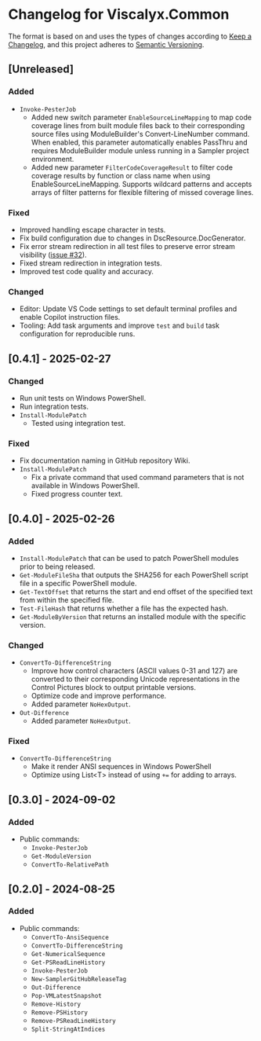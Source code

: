 # Changelog for Viscalyx.Common

The format is based on and uses the types of changes according to [Keep a Changelog](https://keepachangelog.com/en/1.0.0/),
and this project adheres to [Semantic Versioning](https://semver.org/spec/v2.0.0.html).

## [Unreleased]

### Added

- `Invoke-PesterJob`
  - Added new switch parameter `EnableSourceLineMapping` to map code coverage
    lines from built module files back to their corresponding source files
    using ModuleBuilder's Convert-LineNumber command. When enabled, this
    parameter automatically enables PassThru and requires ModuleBuilder
    module unless running in a Sampler project environment.
  - Added new parameter `FilterCodeCoverageResult` to filter code coverage results
    by function or class name when using EnableSourceLineMapping. Supports
    wildcard patterns and accepts arrays of filter patterns for flexible
    filtering of missed coverage lines.

### Fixed

- Improved handling escape character in tests.
- Fix build configuration due to changes in DscResource.DocGenerator.
- Fix error stream redirection in all test files to preserve error stream
  visibility ([issue #32](https://github.com/viscalyx/Viscalyx.Common/issues/32)).
- Fixed stream redirection in integration tests.
- Improved test code quality and accuracy.

### Changed

- Editor: Update VS Code settings to set default terminal
  profiles and enable Copilot instruction files.
- Tooling: Add task arguments and improve `test` and `build`
  task configuration for reproducible runs.

## [0.4.1] - 2025-02-27

### Changed

- Run unit tests on Windows PowerShell.
- Run integration tests.
- `Install-ModulePatch`
  - Tested using integration test.

### Fixed

- Fix documentation naming in GitHub repository Wiki.
- `Install-ModulePatch`
  - Fix a private command that used command parameters that is not available
    in Windows PowerShell.
  - Fixed progress counter text.

## [0.4.0] - 2025-02-26

### Added

- `Install-ModulePatch` that can be used to patch PowerShell modules prior
  to being released.
- `Get-ModuleFileSha` that outputs the SHA256 for each PowerShell script
   file in a specific PowerShell module.
- `Get-TextOffset` that returns the start and end offset of the specified
  text from within the specified file.
- `Test-FileHash` that returns whether a file has the expected hash.
- `Get-ModuleByVersion` that returns an installed module with the specific
  version.

### Changed

- `ConvertTo-DifferenceString`
  - Improve how control characters (ASCII values 0-31 and 127) are converted
    to their corresponding Unicode representations in the Control Pictures
    block to output printable versions.
  - Optimize code and improve performance.
  - Added parameter `NoHexOutput`.
- `Out-Difference`
  - Added parameter `NoHexOutput`.

### Fixed

- `ConvertTo-DifferenceString`
  - Make it render ANSI sequences in Windows PowerShell
  - Optimize using List\<T\> instead of using `+=` for adding to arrays.

## [0.3.0] - 2024-09-02

### Added

- Public commands:
  - `Invoke-PesterJob`
  - `Get-ModuleVersion`
  - `ConvertTo-RelativePath`

## [0.2.0] - 2024-08-25

### Added

- Public commands:
  - `ConvertTo-AnsiSequence`
  - `ConvertTo-DifferenceString`
  - `Get-NumericalSequence`
  - `Get-PSReadLineHistory`
  - `Invoke-PesterJob`
  - `New-SamplerGitHubReleaseTag`
  - `Out-Difference`
  - `Pop-VMLatestSnapshot`
  - `Remove-History`
  - `Remove-PSHistory`
  - `Remove-PSReadLineHistory`
  - `Split-StringAtIndices`
